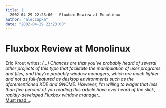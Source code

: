 ```yaml
---
title: |
  2002-04-29 22:23:00 - Fluxbox Review at Monolinux
author: "aleczapka"
date: "2002-04-29 22:23:00"
---
```


# Fluxbox Review at Monolinux

Eric Krout writes: <i>(...) Chances are that you've probably heard of several other projects of this type that facilitate the manipulation of user programs and files, and they're probably window managers, which are much lighter and not as full-featured as desktop environments such as the aforementioned KDE and GNOME. However, I'm willing to wager that less than five percent of you reading this article have ever heard of the slick, rapidly-developed Fluxbox window manager...</i><br>
<a href="http://qhcf.net/~eric/modules/news/article.php?storyid=118">Must read...</a>.



